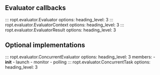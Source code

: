 ## Evaluator callbacks

::: ropt.evaluator.Evaluator
    options:
        heading_level: 3
::: ropt.evaluator.EvaluatorContext
    options:
        heading_level: 3
::: ropt.evaluator.EvaluatorResult
    options:
        heading_level: 3

## Optional implementations

::: ropt.evaluator.ConcurrentEvaluator
    options:
        heading_level: 3
        members:
            - __init__
            - launch
            - monitor
            - polling
::: ropt.evaluator.ConcurrentTask
    options:
        heading_level: 3
